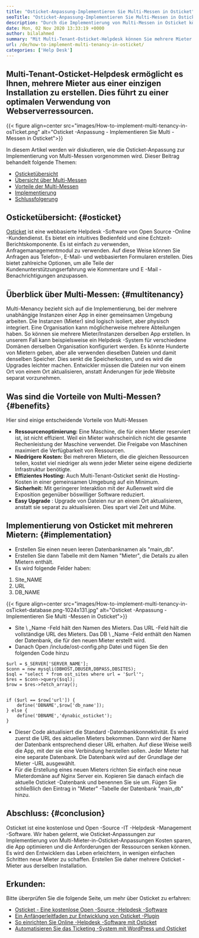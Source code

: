 ```yaml
---
title: "Osticket-Anpassung-Implementieren Sie Multi-Messen in Osticket" 
seoTitle: "Osticket-Anpassung-Implementieren Sie Multi-Messen in Osticket" 
description: "Durch die Implementierung von Multi-Messen in Osticket können Kosten und Ressourcenauslastung einsparen. In diesem Artikel werden wir eine Osticket-Anpassung durchführen, um Multi-Mieter zu erreichen." 
date: Mon, 02 Nov 2020 13:33:19 +0000
author: bilalahmed
summary: "Mit Multi-Tenant-Osticket-Helpdesk können Sie mehrere Mieter aus einer einzigen Installation erstellen. Dies führt zu einer optimalen Verwendung von Webserverressourcen." 
url: /de/how-to-implement-multi-tenancy-in-osticket/
categories: ['Help Desk']
---
```


## Multi-Tenant-Osticket-Helpdesk ermöglicht es Ihnen, mehrere Mieter aus einer einzigen Installation zu erstellen. Dies führt zu einer optimalen Verwendung von Webserverressourcen.

{{< figure align=center src="images/How-to-implement-multi-tenancy-in-osTicket.png" alt="Osticket -Anpassung - Implementieren Sie Multi -Messen in Osticket">}}

In diesem Artikel werden wir diskutieren, wie die Osticket-Anpassung zur Implementierung von Multi-Messen vorgenommen wird. Dieser Beitrag behandelt folgende Themen:
  * [Osticketübersicht][1]
  * [Übersicht über Multi-Messen][2]
  * [Vorteile der Multi-Messen][3]
  * [Implementierung][3]
  * [Schlussfolgerung][4]

## Osticketübersicht: {#osticket}

[Osticket][5] ist eine webbasierte Helpdesk -Software von Open Source -Online -Kundendienst. Es bietet ein intuitives Bedienfeld und eine Echtzeit-Berichtskomponente. Es ist einfach zu verwenden, Anfragemanagementmodul zu verwenden. Auf diese Weise können Sie Anfragen aus Telefon-, E-Mail- und webbasierten Formularen erstellen. Dies bietet zahlreiche Optionen, um alle Teile der Kundenunterstützungserfahrung wie Kommentare und E -Mail -Benachrichtigungen anzupassen.

## Überblick über Multi-Messen: {#multitenancy}

Multi-Menancy bezieht sich auf die Implementierung, bei der mehrere unabhängige Instanzen einer App in einer gemeinsamen Umgebung arbeiten. Die Instanzen (Mieter) sind logisch isoliert, aber physisch integriert. Eine Organisation kann möglicherweise mehrere Abteilungen haben. So können sie mehrere Mieter/Instanzen derselben App erstellen. In unserem Fall kann beispielsweise ein Helpdesk -System für verschiedene Domänen derselben Organisation konfiguriert werden. Es könnte Hunderte von Mietern geben, aber alle verwenden dieselben Dateien und damit denselben Speicher. Dies senkt die Speicherkosten, und es wird die Upgrades leichter machen. Entwickler müssen die Dateien nur von einem Ort von einem Ort aktualisieren, anstatt Änderungen für jede Website separat vorzunehmen.

## Was sind die Vorteile von Multi-Messen? {#benefits}

Hier sind einige entscheidende Vorteile von Multi-Messen
*  **Ressourcenoptimierung:**   Eine Maschine, die für einen Mieter reserviert ist, ist nicht effizient. Weil ein Mieter wahrscheinlich nicht die gesamte Rechenleistung der Maschine verwendet. Die Freigabe von Maschinen maximiert die Verfügbarkeit von Ressourcen.
*  **Niedrigere Kosten:**   Bei mehreren Mietern, die die gleichen Ressourcen teilen, kostet viel niedriger als wenn jeder Mieter seine eigene dedizierte Infrastruktur benötigte.
*  **Effizientes Hosting:**   Auch Multi-Tenant-Osticket senkt die Hosting-Kosten in einer gemeinsamen Umgebung auf ein Minimum.
*  **Sicherheit:**   Mit geringerer Interaktion mit der Außenwelt wird die Exposition gegenüber böswilliger Software reduziert.
*  **Easy Upgrade**  : Upgrade von Dateien nur an einem Ort aktualisieren, anstatt sie separat zu aktualisieren. Dies spart viel Zeit und Mühe.

## Implementierung von Osticket mit mehreren Mietern: {#implementation}

  * Erstellen Sie einen neuen leeren Datenbanknamen als "main_db".
  * Erstellen Sie dann Tabelle mit dem Namen "Mieter", die Details zu allen Mietern enthält.
  * Es wird folgende Felder haben:
  1. Site_NAME
  2. URL
  3. DB_NAME

{{< figure align=center src="images/How-to-implement-multi-tenancy-in-osTicket-database.png-1024x131.jpg" alt="Osticket -Anpassung - Implementieren Sie Multi -Messen in Osticket">}}

  * Site \ _Name -Feld hält den Namen des Mieters. Das URL -Feld hält die vollständige URL des Mieters. Das DB \ _Name -Feld enthält den Namen der Datenbank, die für den neuen Mieter erstellt wird.
  * Danach Open /include/ost-config.php Datei und fügen Sie den folgenden Code hinzu
```
$url = $_SERVER['SERVER_NAME'];
$conn = new mysqli(DBHOST,DBUSER,DBPASS,DBSITES);
$sql = "select * from ost_sites where url = '$url'";
$res = $conn->query($sql);
$row = $res->fetch_array();


if ($url == $row['url']) {
	define('DBNAME',$row['db_name']);
} else {
	define('DBNAME','dynabic_osticket');
}

```
  * Dieser Code aktualisiert die Standard -Datenbankkonnektivität. Es wird zuerst die URL des aktuellen Mieters bekommen. Dann wird der Name der Datenbank entsprechend dieser URL erhalten. Auf diese Weise weiß die App, mit der sie eine Verbindung herstellen sollen. Jeder Mieter hat eine separate Datenbank. Die Datenbank wird auf der Grundlage der Mieter -URL ausgewählt.
  * Für die Erstellung eines neuen Mieters richten Sie einfach eine neue Mieterdomäne auf Nginx Server ein. Kopieren Sie danach einfach die aktuelle Osticket -Datenbank und benennen Sie sie um. Fügen Sie schließlich den Eintrag in "Mieter" -Tabelle der Datenbank "main_db" hinzu.

## Abschluss: {#conclusion}

Osticket ist eine kostenlose und Open -Source -IT -Helpdesk -Management -Software. Wir haben gelernt, wie Osticket-Anpassungen zur Implementierung von Multi-Mieter-in-Osticket-Anpassungen Kosten sparen, die App optimieren und die Anforderungen der Ressourcen senken können. Es wird den Entwicklern das Leben erleichtern, in wenigen einfachen Schritten neue Mieter zu schaffen. Erstellen Sie daher mehrere Osticket -Mieter aus derselben Installation.

## Erkunden:
Bitte überprüfen Sie die folgende Seite, um mehr über Osticket zu erfahren:
  * [Osticket - Eine kostenlose Open -Source -Helpdesk -Software][5]
  * [Ein Anfängerleitfaden zur Entwicklung von Osticket -Plugin][6]
  * [So einrichten Sie Online -Helpdesk -Software mit Osticket][7]
  * [Automatisieren Sie das Ticketing -System mit WordPress und Osticket][8]



 [1]: #osticket
 [2]: #multitenancy
 [3]: #benefits
 [4]: #conclusion
 [5]: https://products.containerize.com/helpdesk/osticket
 [6]: https://blog.containerize.com/helpdesk/how-to-develop-osticket-plugin-it-helpdesk-software/
 [7]: https://blog.containerize.com/helpdesk/how-to-set-up-help-desk-system-using-osticket/
 [8]: https://blog.containerize.com/blogging/automate-ticketing-system-using-wordpress-and-osticket/
